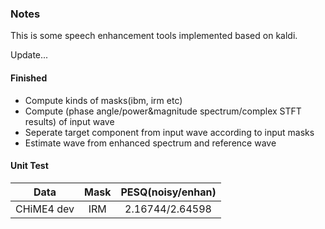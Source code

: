 ### Notes

This is some speech enhancement tools implemented based on kaldi.

Update...

#### Finished

* Compute kinds of masks(ibm, irm etc)
* Compute (phase angle/power&magnitude spectrum/complex STFT results) of input wave
* Seperate target component from input wave according to input masks
* Estimate wave from enhanced spectrum and reference wave

#### Unit Test

|    Data    | Mask | PESQ(noisy/enhan) |
| :--------: | :--: | :---------------: |
| CHiME4 dev | IRM  |  2.16744/2.64598  |